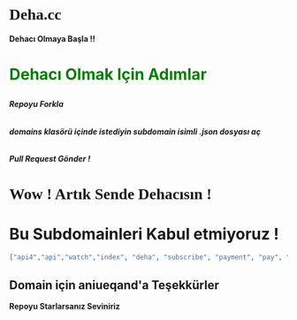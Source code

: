 # <h1 style="font-family:bold;">Deha.cc</h1>

**Dehacı Olmaya Başla !!**

# <p style="color:green;">Dehacı Olmak Için Adımlar</p>

**<h6>Repoyu Forkla</h6>**

**<h6>domains klasörü içinde istediyin subdomain isimli .json dosyası aç</h6>**

**<h6>Pull Request Gönder !</h6>**

# <h1 style="font-family:bold;">Wow ! Artık Sende Dehacısın ! </h1>

# Bu Subdomainleri Kabul etmiyoruz !

```json
["api4","api","watch","index", "deha", "subscribe", "payment", "pay", "res","shop","discord","github","buy","premium"]
```


## Domain için aniueqand'a Teşekkürler

**Repoyu Starlarsanız Seviniriz**
